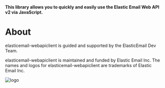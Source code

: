 **This library allows you to quickly and easily use the Elastic Email Web API v2 via JavaScript.**


# About #
elasticemail-webapiclient is guided and supported by the ElasticEmail Dev Team.

elasticemail-webapiclient is maintained and funded by Elastic Email Inc. The names and logos for elasticemail-webapiclient are trademarks of Elastic Email Inc.

![logo](https://elasticemail.com/files/ee_200x200.png )